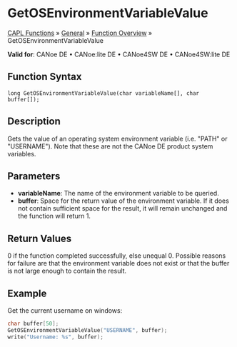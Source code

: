 # GetOSEnvironmentVariableValue

[CAPL Functions](../../CAPLfunctions.md) » [General](../CAPLGeneralStartPage.md) » [Function Overview](../CAPLfunctionsGeneralOverview.md) » GetOSEnvironmentVariableValue

**Valid for**: CANoe DE • CANoe:lite DE • CANoe4SW DE • CANoe4SW:lite DE

## Function Syntax

```plaintext
long GetOSEnvironmentVariableValue(char variableName[], char buffer[]);
```

## Description

Gets the value of an operating system environment variable (i.e. "PATH" or "USERNAME"). Note that these are not the CANoe DE product system variables.

## Parameters

- **variableName**: The name of the environment variable to be queried.
- **buffer**: Space for the return value of the environment variable. If it does not contain sufficient space for the result, it will remain unchanged and the function will return 1.

## Return Values

0 if the function completed successfully, else unequal 0. Possible reasons for failure are that the environment variable does not exist or that the buffer is not large enough to contain the result.

## Example

Get the current username on windows:

```c
char buffer[50];
GetOSEnvironmentVariableValue("USERNAME", buffer);
write("Username: %s", buffer);
```
